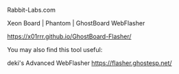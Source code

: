 Rabbit-Labs.com

Xeon Board | Phantom | GhostBoard WebFlasher

https://x01rrr.github.io/GhostBoard-Flasher/




You may also find this tool useful:

deki's Advanced WebFlasher 
https://flasher.ghostesp.net/
